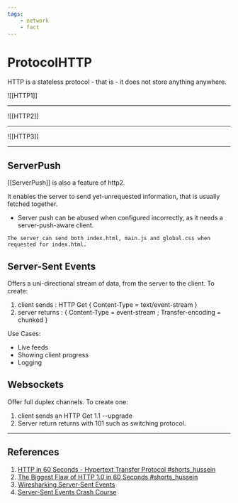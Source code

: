 ```yaml
---
tags:
    - network
    - fact
---
```

# ProtocolHTTP

HTTP is a stateless protocol - that is - it does not store anything anywhere.

![[HTTP1]]
___

![[HTTP2]]
___

![[HTTP3]]
___

## ServerPush

[[ServerPush]] is also a feature of http2.

It enables the server to send yet-unrequested information, that is usually fetched together.

* Server push can be abused when configured incorrectly, as it needs a server-push-aware client.

```example
The server can send both index.html, main.js and global.css when requested for index.html.
```

## Server-Sent Events

Offers a uni-directional stream of data, from the server to the client. To create:

1. client sends : HTTP Get { Content-Type = text/event-stream }
2. server returns : { Content-Type = event-stream ; Transfer-encoding = chunked }

Use Cases:

* Live feeds
* Showing client progress
* Logging

## Websockets

Offer full duplex channels. To create one:

1. client sends an HTTP Get 1.1 --upgrade
2. Server return returns with 101 such as switching protocol.

___

## References

1. [HTTP in 60 Seconds - Hypertext Transfer Protocol #shorts_hussein](https://www.youtube.com/shorts/Fbmru6iSee8)
2. [The Biggest Flaw of HTTP 1.0 in 60 Seconds #shorts_hussein](https://www.youtube.com/watch?v=6cncmSaRqzQ)
3. [Wiresharking Server-Sent Events](https://www.youtube.com/watch?v=FUL_Buud7jY)
4. [Server-Sent Events Crash Course](https://www.youtube.com/watch?v=4HlNv1qpZFY)
